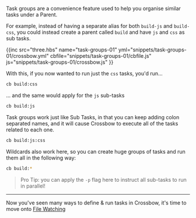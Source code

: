 Task groups are a convenience feature used to help you organise similar tasks
under a Parent.

For example, instead of having a separate alias for both `build-js` and `build-css`, 
you could instead create a parent called `build` and have `js` and `css` as sub 
tasks.

{{inc 
    src="three.hbs"
    name="task-groups-01"
    yml="snippets/task-groups-01/crossbow.yml"
    cbfile="snippets/task-groups-01/cbfile.js"
    js="snippets/task-groups-01/crossbow.js"
}}

With this, if you now wanted to run just the `css` tasks, you'd run...

```bash
cb build:css
```

... and the same would apply for the `js` sub-tasks

```bash
cb build:js
```

Task groups work just like Sub Tasks, in that you can keep adding colon
separated names, and it will cause Crossbow to execute all of the tasks 
 related to each one.
 
```bash
cb build:js:css
``` 

Wildcards also work here, so you can create huge groups of tasks and run them all
in the following way:

```bash
cb build:*
```

> Pro Tip: you can apply the `-p` flag here to instruct all sub-tasks to
 run in parallel!
 
---
 
Now you've seen many ways to define & run tasks in Crossbow, it's time to move onto
 [File Watching](/docs/file-watching)